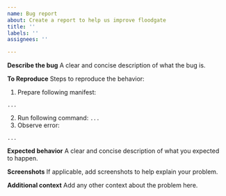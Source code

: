 ```yaml
---
name: Bug report
about: Create a report to help us improve floodgate
title: ''
labels: ''
assignees: ''

---
```


**Describe the bug**
A clear and concise description of what the bug is.

**To Reproduce**
Steps to reproduce the behavior:
1. Prepare following manifest:
```
...
```
2. Run following command: `...`
3. Observe error: 
```
...
```

**Expected behavior**
A clear and concise description of what you expected to happen.

**Screenshots**
If applicable, add screenshots to help explain your problem.

**Additional context**
Add any other context about the problem here.
